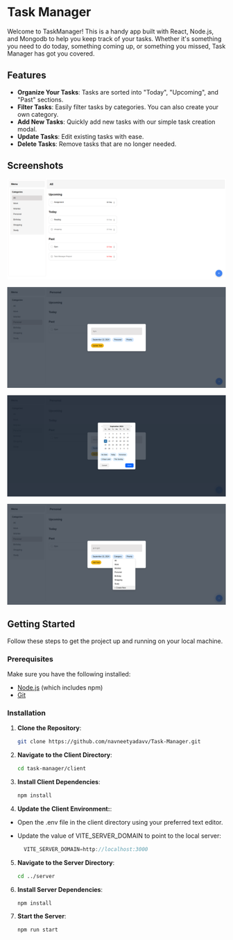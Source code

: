 # Task Manager

Welcome to TaskManager! This is a handy app built with React, Node.js, and Mongodb to help you keep track of your tasks. Whether it's something you need to do today, something coming up, or something you missed, Task Manager has got you covered.

## Features

- **Organize Your Tasks**: Tasks are sorted into "Today", "Upcoming", and "Past" sections.
- **Filter Tasks**: Easily filter tasks by categories. You can also create your own category.
- **Add New Tasks**: Quickly add new tasks with our simple task creation modal.
- **Update Tasks**: Edit existing tasks with ease.
- **Delete Tasks**: Remove tasks that are no longer needed.

## Screenshots

![Home Page](client/src/Public/ss1.png)

![Add Task Modal](client/src/Public/ss2.png)

![Task List](client/src/Public/ss3.png)

![Task List](client/src/Public/ss4.png)


## Getting Started

Follow these steps to get the project up and running on your local machine.

### Prerequisites

Make sure you have the following installed:

- [Node.js](https://nodejs.org/) (which includes npm)
- [Git](https://git-scm.com/)

### Installation

1. **Clone the Repository**:
    ```sh
    git clone https://github.com/navneetyadavv/Task-Manager.git
    ```

2. **Navigate to the Client Directory**:
    ```sh
    cd task-manager/client
    ```

3. **Install Client Dependencies**:
    ```sh
    npm install
    ```
    
4. **Update the Client Environment:**:
- Open the .env file in the client directory using your preferred text editor.
- Update the value of VITE_SERVER_DOMAIN to point to the local server:

  ```jsx
    VITE_SERVER_DOMAIN=http://localhost:3000
    ```

5. **Navigate to the Server Directory**:
    ```sh
    cd ../server
    ```

6. **Install Server Dependencies**:
    ```sh
    npm install
    ```

7. **Start the Server**:
    ```sh
    npm run start
    ```
